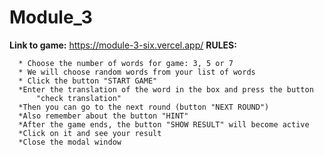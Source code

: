 # Module_3
**Link to game:** https://module-3-six.vercel.app/
**RULES:**

      * Choose the number of words for game: 3, 5 or 7
      * We will choose random words from your list of words
      * Click the button "START GAME"
      *Enter the translation of the word in the box and press the button
          "check translation"
      *Then you can go to the next round (button "NEXT ROUND")
      *Also remember about the button "HINT"
      *After the game ends, the button "SHOW RESULT" will become active
      *Click on it and see your result
      *Close the modal window

